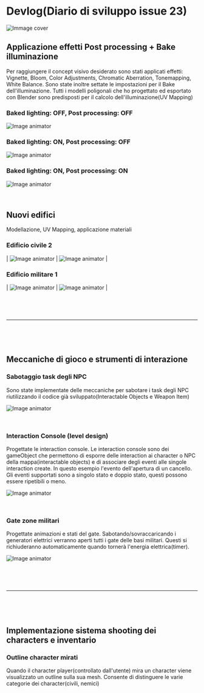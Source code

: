 # Devlog(Diario di sviluppo issue 23)
![Immage cover](VergeltungCoverIssue.png)

## Applicazione effetti Post processing + Bake illuminazione
Per raggiungere il concept visivo desiderato sono stati applicati effetti: Vignette, Bloom, Color Adjustments, Chromatic Aberration, Tonemapping, White Balance. Sono state inoltre settate le impostazioni per il Bake dell'illuminazione. Tutti i modelli poligonali che ho progettato ed esportato con Blender sono predisposti per il calcolo dell'illuminazione(UV Mapping)

### Baked lighting: OFF, Post processing: OFF
![Image animator](bakeOffNoPostProcessing.png)

### Baked lighting: ON, Post processing: OFF
![Image animator](VergeltungNoPostProcessing.png)

### Baked lighting: ON, Post processing: ON
![Image animator](VergeltungPostProcessing.png)

<p>&nbsp;</p>

## Nuovi edifici
Modellazione, UV Mapping, applicazione materiali

### Edificio civile 2
| ![Image animator](newBuilding1.png) | ![Image animator](newBuilding2.png) |

### Edificio militare 1
| ![Image animator](militarBuilding1.png) | ![Image animator](militarBuilding2.png) |




<p>&nbsp;</p>
<p>&nbsp;</p>

---

<p>&nbsp;</p>
<p>&nbsp;</p>



## Meccaniche di gioco e strumenti di interazione
### Sabotaggio task degli NPC
Sono state implementate delle meccaniche per sabotare i task degli NPC riutilizzando il codice già sviluppato(Interactable Objects e Weapon Item)

![Image animator](VergeltungSabotage.gif)


<p>&nbsp;</p>

### Interaction Console (level design)
Progettate le interaction console. Le interaction console sono dei gameObject che permettono di esporre delle interaction ai character o NPC della mappa(interactable objects) e di associare degli eventi alle singole interaction create. In questo esempio l'evento dell'apertura di un cancello.
Gli eventi supportati sono a singolo stato e doppio stato, questi possono essere ripetibili o meno.

![Image animator](interactionConsole.png)

<p>&nbsp;</p>

### Gate zone militari
Progettate animazioni e stati del gate.
Sabotando/sovraccaricando i generatori elettrici verranno aperti tutti i gate delle basi militari. Questi si richiuderanno automaticamente quando tornerà l'energia elettrica(timer).

![Image animator](VergeltungGate.gif)






<p>&nbsp;</p>
<p>&nbsp;</p>

---

<p>&nbsp;</p>
<p>&nbsp;</p>




## Implementazione sistema shooting dei characters e inventario

### Outline character mirati
Quando il character player(controllato dall'utente) mira un character viene visualizzato un outline sulla sua mesh. Consente di distinguere le varie categorie dei character(civili, nemici)
